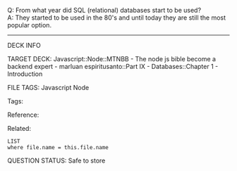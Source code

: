 Q: From what year did SQL (relational) databases start to be used?  
A: They started to be used in the 80's and until today they are still the most popular option.
<!--ID: 1690389246959-->

---

DECK INFO

TARGET DECK: Javascript::Node::MTNBB - The node js bible become a backend expert - marluan espiritusanto::Part IX - Databases::Chapter 1 - Introduction

FILE TAGS: Javascript Node

Tags:

Reference:

Related:

```dataview
LIST
where file.name = this.file.name
```

QUESTION STATUS: Safe to store